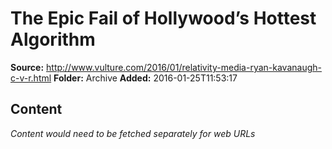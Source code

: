 # The Epic Fail of Hollywood’s Hottest Algorithm

**Source:** http://www.vulture.com/2016/01/relativity-media-ryan-kavanaugh-c-v-r.html
**Folder:** Archive
**Added:** 2016-01-25T11:53:17




## Content
*Content would need to be fetched separately for web URLs*
